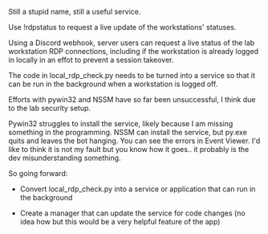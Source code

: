 Still a stupid name, still a useful service.

Use !rdpstatus to request a live update of the workstations' statuses.

Using a Discord webhook, server users can request a live status of the lab workstation RDP connections, including if the workstation is already logged in locally in an effot to prevent a session takeover.

The code in local_rdp_check.py needs to be turned into a service so that it can be run in the background when a workstation is logged off. 

Efforts with pywin32 and NSSM have so far been unsuccessful, I think due to the lab security setup. 

Pywin32 struggles to install the service, likely because I am missing something in the programming. NSSM can install the service, but py.exe quits and leaves the bot hanging. You can see the errors in Event Viewer. I'd like to think it is not my fault but you know how it goes.. it probably is the dev misunderstanding something. 

So going forward:

* Convert local_rdp_check.py into a service or application that can run in the background

* Create a manager that can update the service for code changes (no idea how but this would be a very helpful feature of the app)
